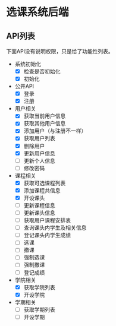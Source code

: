 # 选课系统后端

## API列表

下面API没有说明权限，只是给了功能性列表。

- 系统初始化
  - [x] 检查是否初始化
  - [x] 初始化
- 公开API
  - [x] 登录
  - [x] 注册
- 用户相关
  - [x] 获取当前用户信息
  - [x] 获取其他用户信息
  - [x] 添加用户（与注册不一样）
  - [x] 获取用户列表
  - [x] 删除用户
  - [x] 更新用户信息
  - [ ] 更新个人信息
  - [ ] 修改密码
- 课程相关
  - [x] 获取可选课程列表
  - [x] 添加课程共信息
  - [x] 开设课头
  - [ ] 更新课程信息
  - [ ] 更新课头信息
  - [ ] 获取用户课程安排表
  - [ ] 查询课头内学生及相关信息
  - [ ] 登记课头内学生成绩
  - [ ] 选课
  - [ ] 撤课
  - [ ] 强制选课
  - [ ] 强制撤课
  - [ ] 登记成绩
- 学院相关
  - [x] 获取学院列表
  - [x] 开设学院
- 学期相关
  - [ ] 获取学期列表
  - [ ] 开设学期

